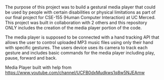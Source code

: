 The purpose of this project was to build a gestural media player that could be used by people with certain disabilities or physical limitations as part of our final project for CSE-155 (Human Computer Interaction) at UC Merced. This project was built in collaboration with 2 others and this repository ONLY includes the creation of the media player portion of the code. 
 
The media player is supposed to be connected with a hand tracking API that allows the user to control uploaded MP3 music files using only their hand with specific gestures. The users device uses its camera to track each gesture and includes basic commands for the media player including play, pause, forward and back. 

Media Player built with help from https://www.youtube.com/channel/UCFB0dxMudkws1q8w5NJEAmw
